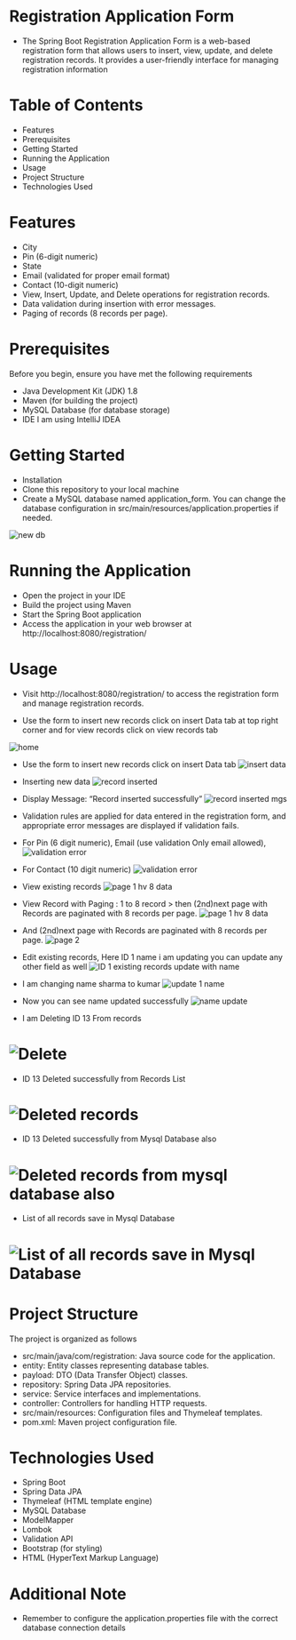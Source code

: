 # Registration Application Form
* The Spring Boot Registration Application Form is a web-based registration form that allows users to insert, view, update, and delete registration records. It provides a user-friendly interface for managing registration information

# Table of Contents
* Features
* Prerequisites
* Getting Started
* Running the Application
* Usage
* Project Structure
* Technologies Used

# Features
* City
* Pin (6-digit numeric)
* State
* Email (validated for proper email format)
* Contact (10-digit numeric)
* View, Insert, Update, and Delete operations for registration records.
* Data validation during insertion with error messages.
* Paging of records (8 records per page).

# Prerequisites
Before you begin, ensure you have met the following requirements

* Java Development Kit (JDK) 1.8
* Maven (for building the project)
* MySQL Database (for database storage)
* IDE I am using IntelliJ IDEA

# Getting Started
* Installation
* Clone this repository to your local machine
* Create a MySQL database named application_form. You can change the database configuration in src/main/resources/application.properties if needed.

![new db](https://github.com/paragERJ2EE/registration/assets/147278310/e429199f-d2c2-42ce-a92d-ca40c80a5353)

  
# Running the Application
* Open the project in your IDE
* Build the project using Maven
* Start the Spring Boot application
* Access the application in your web browser at http://localhost:8080/registration/

# Usage
* Visit http://localhost:8080/registration/ to access the registration form and manage registration records.

* Use the form to insert new records click on insert Data tab at top right corner and for view records click on view records tab
  
![home](https://github.com/paragERJ2EE/registration/assets/147278310/cbfc5647-3179-4d29-bc7c-38e80796319b)

*  Use the form to insert new records click on insert Data tab
![insert data](https://github.com/paragERJ2EE/registration/assets/147278310/2eda3ceb-59c2-4c07-8d80-b14026108852)

* Inserting new data
![record inserted](https://github.com/paragERJ2EE/registration/assets/147278310/e4d610c3-63e2-479b-b87e-79591b6a815d)

* Display Message: “Record inserted successfully”
![record inserted mgs](https://github.com/paragERJ2EE/registration/assets/147278310/304861ac-ad5a-46c6-a44a-7cecf430038b)

* Validation rules are applied for data entered in the registration form, and appropriate error messages are displayed if validation fails.
*  For Pin (6 digit numeric), Email (use validation Only email allowed),
![validation error](https://github.com/paragERJ2EE/registration/assets/147278310/e808a263-f8cd-419b-8e3a-9c3f846a2b6c)

* For Contact (10 digit numeric)
![validation error](https://github.com/paragERJ2EE/registration/assets/147278310/85f6c255-5dfb-4f93-a287-5800b51a9ebe)


*  View existing records
![page 1 hv 8 data](https://github.com/paragERJ2EE/registration/assets/147278310/c6e59a1d-cd6d-44b2-aa07-e14e19da9ac6)


* View Record with Paging : 1 to 8 record > then (2nd)next page with Records are paginated with 8 records per page.
![page 1 hv 8 data](https://github.com/paragERJ2EE/registration/assets/147278310/c6e59a1d-cd6d-44b2-aa07-e14e19da9ac6)

* And (2nd)next page with Records are paginated with 8 records per page.
![page 2](https://github.com/paragERJ2EE/registration/assets/147278310/886d177d-7c39-4eb9-88de-6eccee5188fa)

* Edit existing records, Here ID 1 name i am updating you can update any other field as well
![ID 1 existing records update with name](https://github.com/paragERJ2EE/registration/assets/147278310/e6f700c9-ab09-4def-8bd3-68592c9893fa)

* I am changing name sharma to kumar
![update 1 name](https://github.com/paragERJ2EE/registration/assets/147278310/b37b7d7c-2fe6-4799-a59c-523e5a0172d8)

* Now you can see name updated successfully
![name update](https://github.com/paragERJ2EE/registration/assets/147278310/169721e5-bb62-4c47-a94c-9a34ed2fb5c9)

* I am Deleting ID 13 From records 
# ![Delete](https://github.com/paragERJ2EE/registration/assets/147278310/4ba047b7-0b1a-4155-9467-fba392855372)

* ID 13 Deleted successfully from Records List
# ![Deleted records](https://github.com/paragERJ2EE/registration/assets/147278310/35feb310-3beb-43c4-be32-9225016dce4c)

*  ID 13 Deleted successfully from Mysql Database also
# ![Deleted records from mysql database also](https://github.com/paragERJ2EE/registration/assets/147278310/c3594213-5642-42c6-a66e-db6a023d32cb)


* List of all records save in Mysql Database
# ![List of all records save in Mysql Database](https://github.com/paragERJ2EE/registration/assets/147278310/e8fc3b23-e59e-40da-9df4-b7b9cf89d0e2)


# Project Structure
The project is organized as follows

* src/main/java/com/registration: Java source code for the application.
* entity: Entity classes representing database tables.
* payload: DTO (Data Transfer Object) classes.
* repository: Spring Data JPA repositories.
* service: Service interfaces and implementations.
* controller: Controllers for handling HTTP requests.
* src/main/resources: Configuration files and Thymeleaf templates.
* pom.xml: Maven project configuration file.

# Technologies Used
* Spring Boot
* Spring Data JPA
* Thymeleaf (HTML template engine)
* MySQL Database
* ModelMapper
* Lombok
* Validation API
* Bootstrap (for styling)
* HTML (HyperText Markup Language)

# Additional Note
* Remember to configure the application.properties file with the correct database connection details
